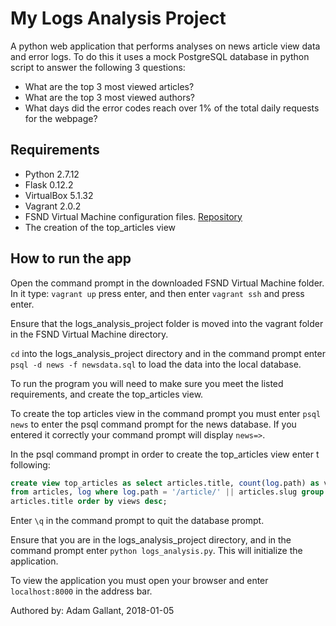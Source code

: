 # My Logs Analysis Project

A python web application that performs analyses on news article view data and
error logs. To do this it uses a mock PostgreSQL database in python script to
answer the following 3 questions:
* What are the top 3 most viewed articles?
* What are the top 3 most viewed authors?
* What days did the error codes reach over 1% of the total daily requests for
  the webpage?

## Requirements

* Python 2.7.12
* Flask 0.12.2
* VirtualBox 5.1.32
* Vagrant 2.0.2
* FSND Virtual Machine configuration files. [Repository](https://github.com/udacity/fullstack-nanodegree-vm "Download VM configuration files")
* The creation of the top_articles view

## How to run the app

Open the command prompt in the downloaded FSND Virtual Machine folder. In it
type: `vagrant up` press enter, and then enter `vagrant ssh` and press enter.

Ensure that the logs_analysis_project folder is moved into the vagrant folder
in the FSND Virtual Machine directory.

  `cd` into the logs_analysis_project directory and in the command prompt
enter `psql -d news -f newsdata.sql` to load the data into the local database.

To run the program you will need to make sure you meet the listed requirements,
and create the top_articles view.

To create the top articles view in the command prompt you must enter
`psql news` to enter the psql command prompt for the news database. If
you entered it correctly your command prompt will display `news=>`.

In the psql command prompt in order to create the top_articles view enter t
following:
```sql
create view top_articles as select articles.title, count(log.path) as views
from articles, log where log.path = '/article/' || articles.slug group by
articles.title order by views desc;
```

Enter `\q` in the command prompt to quit the database prompt.

Ensure that you are in the logs_analysis_project directory, and in the command
prompt enter `python logs_analysis.py`. This will initialize the application.

To view the application you must open your browser and enter `localhost:8000`
in the address bar.

Authored by: Adam Gallant, 2018-01-05
